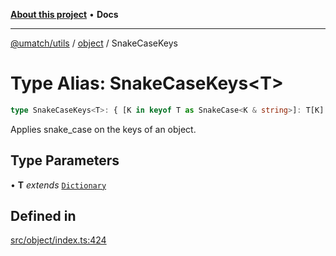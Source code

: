 [**About this project**](../../README.md) • **Docs**

***

[@umatch/utils](../../api.md) / [object](../README.md) / SnakeCaseKeys

# Type Alias: SnakeCaseKeys\<T\>

```ts
type SnakeCaseKeys<T>: { [K in keyof T as SnakeCase<K & string>]: T[K] };
```

Applies snake_case on the keys of an object.

## Type Parameters

• **T** *extends* [`Dictionary`](../../index/type-aliases/Dictionary.md)

## Defined in

[src/object/index.ts:424](https://github.com/umatch-oficial/utils/blob/main/src/object/index.ts#L424)
